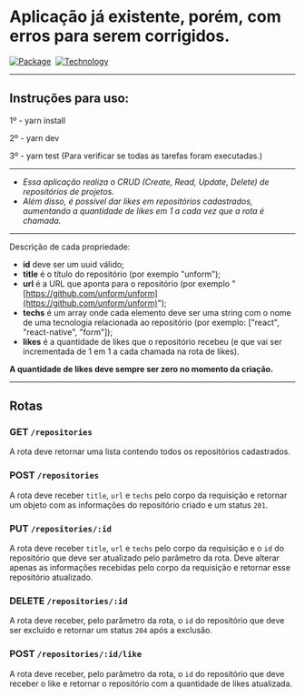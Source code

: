 <h1>Aplicação já existente, porém, com erros para serem corrigidos.</h1>

[![Package][nodemon-image]][nodemon-url] 
[![Technology][node-image]][node-url] 


[nodemon-url]: https://www.npmjs.com/package/nodemon
[nodemon-image]: https://img.shields.io/badge/Nodemon-green?style=for-the-badge&logo=Nodemon&logoColor=black

[node-url]: https://nodejs.org/
[node-image]: https://img.shields.io/badge/NodeJS-green?style=for-the-badge&logo=Node-dot-js&logoColor=black

---
## Instruções para uso:

1º - yarn install

2º - yarn dev

3º - yarn test (Para verificar se todas as tarefas foram executadas.)

---

- *Essa aplicação realiza o CRUD (Create, Read, Update, Delete) de repositórios de projetos.* 
- *Além disso, é possível dar likes em repositórios cadastrados, aumentando a quantidade de likes em 1 a cada vez que a rota é chamada.*

---

Descrição de cada propriedade:
- **id** deve ser um uuid válido;
- **title** é o título do repositório (por exemplo "unform");
- **url** é a URL que aponta para o repositório (por exemplo "[https://github.com/unform/unform](https://github.com/unform/unform)");
- **techs** é um array onde cada elemento deve ser uma string com o nome de uma tecnologia relacionada ao repositório (por exemplo: ["react", "react-native", "form"]);
- **likes** é a quantidade de likes que o repositório recebeu (e que vai ser incrementada de 1 em 1 a cada chamada na rota de likes).

**A quantidade de likes deve sempre ser zero no momento da criação.**

---

## Rotas
 
### GET `/repositories`
A rota deve retornar uma lista contendo todos os repositórios cadastrados.

### POST `/repositories`
A rota deve receber `title`, `url` e `techs` pelo corpo da requisição e retornar um objeto com as informações do repositório criado e um status `201`.

### PUT `/repositories/:id`
A rota deve receber `title`, `url` e `techs` pelo corpo da requisição e o `id` do repositório que deve ser atualizado pelo parâmetro da rota. Deve alterar apenas as informações recebidas pelo corpo da requisição e retornar esse repositório atualizado.

### DELETE `/repositories/:id`
A rota deve receber, pelo parâmetro da rota, o `id` do repositório que deve ser excluído e retornar um status `204` após a exclusão.

### POST `/repositories/:id/like`
A rota deve receber, pelo parâmetro da rota, o `id` do repositório que deve receber o like e retornar o repositório com a quantidade de likes atualizada.